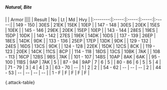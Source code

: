 ##### Natural, Bite

|      |   Armor   ||||
|   Result   |   No   |   Lt   |   Md   |   Hvy   |
|:--------:|:-----:|:-----:|:-----:|:-----:|
| 149 - 150 | 30ES | 21EK | 15EK | 10EP |
| 147 - 148 | 30ES | 20EK | 15ES | 10EK |
| 145 - 146 | 29EK | 20EK | 15EP | 10EP |
| 143 - 144 | 28ES | 19ES | 15DP | 10DK |
| 140 - 142 | 27ES | 19EK | 14DK | 10DS |
| 137 - 139 | 26EP | 18ES | 14DK | 9DK |
| 133 - 136 | 25EP | 17EP | 13DK | 9DK |
| 129 - 132 | 24ES | 16DS | 13CS | 9DK |
| 124 - 128 | 22EK | 15DK | 12CS | 8CK |
| 119 - 123 | 20EK | 14CK | 11CS | 8CP |
| 114 - 118 | 18DS | 13CS | 10BK | 7AK |
| 108 - 113 | 16CP | 12BS | 9BS | 7AK |
| 101 - 107 | 14BS | 10AP | 8AK | 6AK |
| 95 - 100 | 11BS | 9AP | 7AK | 5 |
| 87 - 94 | 9AP | 7 | 6 | 5 |
| 80 - 86 | 6 | 5 | 5 | 4 |
| 71 - 79 | 3 | 4 | 4 | 3 |
| 63 - 70 | --  | 1 | 2 | 2 |
| 54 - 62 | --  | --  | --  | 2 |
| 44 - 53 | --  | --  | --  | --  |
| 1 - F | F | F | F | F |

{.attack-table}
